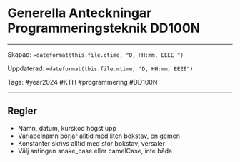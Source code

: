 # Generella Anteckningar Programmeringsteknik DD100N

---
Skapad: `=dateformat(this.file.ctime, "D, HH:mm, EEEE ")`

Uppdaterad: `=dateformat(this.file.mtime, "D, HH:mm, EEEE")`

Tags: #year2024 #KTH #programmering #DD100N

---

## Regler

- Namn, datum, kurskod högst upp
- Variabelnamn börjar alltid med liten bokstav, en gemen
- Konstanter skrivs alltid med stor bokstav, versaler
- Välj antingen snake_case eller camelCase, inte båda
